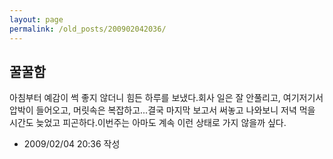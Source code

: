 ```yaml
---
layout: page
permalink: /old_posts/200902042036/
---
```


## 꿀꿀함

아침부터 예감이 썩 좋지 않더니 힘든 하루를 보냈다.회사 일은 잘 안풀리고, 여기저기서 압박이 들어오고, 머릿속은 복잡하고...결국 마지막 보고서 써놓고 나와보니 저녁 먹을 시간도 늦었고 피곤하다.이번주는 아마도 계속 이런 상태로 가지 않을까 싶다.



- 2009/02/04 20:36 작성